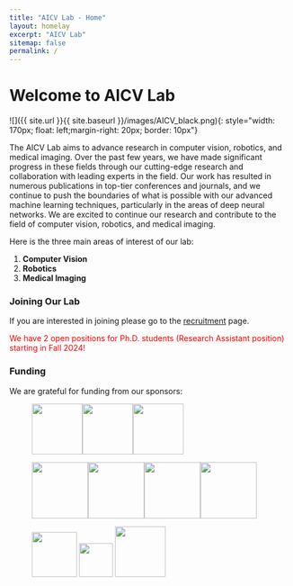 ```yaml
---
title: "AICV Lab - Home"
layout: homelay
excerpt: "AICV Lab"
sitemap: false
permalink: /
---
```



# Welcome to AICV Lab


![]({{ site.url }}{{ site.baseurl }}/images/AICV_black.png){: style="width: 170px; float: left;margin-right: 20px; border: 10px"}


The AICV Lab aims to advance research in computer vision, robotics, and medical imaging. Over the past few years, we have made significant progress in these fields through our cutting-edge research and collaboration with leading experts in the field. Our work has resulted in numerous publications in top-tier conferences and journals, and we continue to push the boundaries of what is possible with our advanced machine learning techniques, particularly in the areas of deep neural networks. We are excited to continue our research and contribute to the field of computer vision, robotics, and medical imaging.

Here is the three main areas of interest of our lab:

1. **Computer Vision**
2. **Robotics**
3. **Medical Imaging**

<!-- ### Technologies and methods
Our group utilizes advanced machine learning techniques, with a strong focus on deep neural networks. We apply these techniques to a variety of tasks, such as image recognition, natural language processing, and robotics. Our research has resulted in numerous publications in top-tier conferences and journals, and we collaborate with leading experts in the field to push the boundaries of what is possible with machine learning. -->

### Joining Our Lab
If you are interested in joining please go to the [recruitment](recruitment) page.

<p style="color:red;">We have 2 open positions for Ph.D. students (Research Assistant position) starting in Fall 2024!</p>

### Funding
We are grateful for funding from our sponsors:
<!--
[National Institute of Health](https://www.nimh.nih.gov/) and the [The Simons Foundation Autism Research Initiative](https://www.sfari.org/), the [Autism Science Foundation](https://autismsciencefoundation.org/), and the [Brain & Behavior Research Foundation](https://www.bbrfoundation.org/). -->

<figure class="third">
<img src="{{ site.url }}{{ site.baseurl }}/images/logopic/nih.jpg" style="height: 90px"><img src="{{ site.url }}{{ site.baseurl }}/images/logopic/nsf.jpg" style="height: 90px"><img src="{{ site.url }}{{ site.baseurl }}/images/logopic/cobb.png" style="height: 90px">

<img src="{{ site.url }}{{ site.baseurl }}/images/logopic/aviagen.jpg" style="height: 100px"><img src="{{ site.url }}{{ site.baseurl }}/images/logopic/adisseo.png" style="height: 100px"><img src="{{ site.url }}{{ site.baseurl }}/images/logopic/winnow.jpg" style="height: 100px"><img src="{{ site.url }}{{ site.baseurl }}/images/logopic/uark_agri.jpg" style="height: 100px">

<img src="{{ site.url }}{{ site.baseurl }}/images/logopic/tyson.png" style="height: 80px"> <img src="{{ site.url }}{{ site.baseurl }}/images/logopic/ai_sustein.webp" style="height: 60px"> <img src="{{ site.url }}{{ site.baseurl }}/images/logopic/uark_eng.jpg" style="height: 90px">
</figure>
